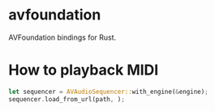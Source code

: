# avfoundation

AVFoundation bindings for Rust.

# How to playback MIDI
```rust
let sequencer = AVAudioSequencer::with_engine(&engine);
sequencer.load_from_url(path, );
```